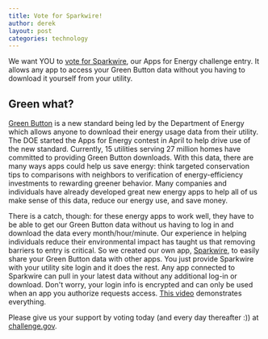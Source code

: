 ```yaml
---
title: Vote for Sparkwire!
author: derek
layout: post
categories: technology
---
```


We want YOU to [vote for Sparkwire](http://appsforenergy.challenge.gov/submissions/7984-sparkwire), our Apps for Energy challenge entry. It allows any app to access your Green Button data without you having to download it yourself from your utility.

## Green what?

[Green Button](http://greenbuttondata.org) is a new standard being led by the Department of Energy which allows anyone to download their energy usage data from their utility. The DOE started the Apps for Energy contest in April to help drive use of the new standard. Currently, 15 utilities serving 27 million homes have committed to providing Green Button downloads. With this data, there are many ways apps could help us save energy: think targeted conservation tips to comparisons with neighbors to verification of energy-efficiency investments to rewarding greener behavior. Many companies and individuals have already developed great new energy apps to help all of us make sense of this data, reduce our energy use, and save money.

There is a catch, though: for these energy apps to work well, they have to be able to get our Green Button data without us having to log in and download the data every month/hour/minute. Our experience in helping individuals reduce their environmental impact has taught us that removing barriers to entry is critical. So we created our own app, [Sparkwire](http://sparkwire.io), to easily share your Green Button data with other apps.  You just provide Sparkwire with your utility site login and it does the rest. Any app connected to Sparkwire can pull in your latest data without any additional log-in or download. Don't worry, your login info is encrypted and can only be used when an app you authorize requests access. [This video](http://www.youtube.com/watch?v=BSxuSUip_OA) demonstrates everything.

Please give us your support by voting today (and every day thereafter :)) at [challenge.gov](http://appsforenergy.challenge.gov/submissions/7984-sparkwire).
